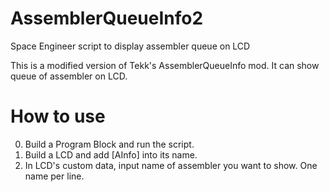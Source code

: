 # AssemblerQueueInfo2
Space Engineer script to display assembler queue on LCD

This is a modified version of Tekk's AssemblerQueueInfo mod.  It can show queue of assembler on LCD.

# How to use
0. Build a Program Block and run the script.
1. Build a LCD and add [AInfo] into its name.
2. In LCD's custom data, input name of assembler you want to show.  One name per line.

